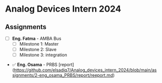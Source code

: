 # Analog Devices Intern 2024

## Assignments
- [ ] **Eng. Fatma** - AMBA Bus
  - [ ] Milestone 1: Master
  - [ ] Milestone 2: Slave
  - [ ] Milestone 3: integration
        
- ✅ **Eng. Osama** - PRBS  [report] (https://github.com/elsadiq7/Analog_devices_intern_2024/blob/main/assignments/2-eng_osama_PRBS/report/reeport.md)
